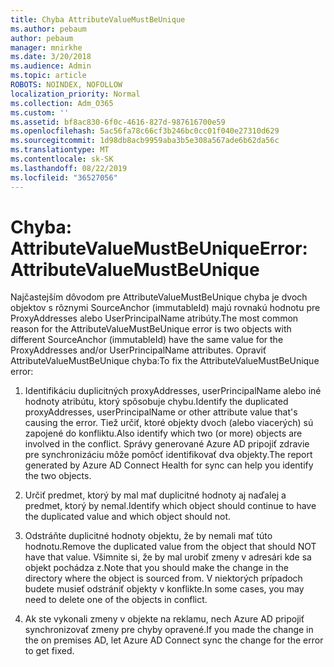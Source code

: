 ```yaml
---
title: Chyba AttributeValueMustBeUnique
ms.author: pebaum
author: pebaum
manager: mnirkhe
ms.date: 3/20/2018
ms.audience: Admin
ms.topic: article
ROBOTS: NOINDEX, NOFOLLOW
localization_priority: Normal
ms.collection: Adm_O365
ms.custom: ''
ms.assetid: bf8ac830-6f0c-4616-827d-987616700e59
ms.openlocfilehash: 5ac56fa78c66cf3b246bc0cc01f040e27310d629
ms.sourcegitcommit: 1d98db8acb9959aba3b5e308a567ade6b62da56c
ms.translationtype: MT
ms.contentlocale: sk-SK
ms.lasthandoff: 08/22/2019
ms.locfileid: "36527056"
---
```

# <a name="error-attributevaluemustbeunique"></a><span data-ttu-id="de5ba-102">Chyba: AttributeValueMustBeUnique</span><span class="sxs-lookup"><span data-stu-id="de5ba-102">Error: AttributeValueMustBeUnique</span></span>

<span data-ttu-id="de5ba-103">Najčastejším dôvodom pre AttributeValueMustBeUnique chyba je dvoch objektov s rôznymi SourceAnchor (immutableId) majú rovnakú hodnotu pre ProxyAddresses alebo UserPrincipalName atribúty.</span><span class="sxs-lookup"><span data-stu-id="de5ba-103">The most common reason for the AttributeValueMustBeUnique error is two objects with different SourceAnchor (immutableId) have the same value for the ProxyAddresses and/or UserPrincipalName attributes.</span></span> <span data-ttu-id="de5ba-104">Opraviť AttributeValueMustBeUnique chyba:</span><span class="sxs-lookup"><span data-stu-id="de5ba-104">To fix the AttributeValueMustBeUnique error:</span></span>
  
1. <span data-ttu-id="de5ba-105">Identifikáciu duplicitných proxyAddresses, userPrincipalName alebo iné hodnoty atribútu, ktorý spôsobuje chybu.</span><span class="sxs-lookup"><span data-stu-id="de5ba-105">Identify the duplicated proxyAddresses, userPrincipalName or other attribute value that's causing the error.</span></span> <span data-ttu-id="de5ba-106">Tiež určiť, ktoré objekty dvoch (alebo viacerých) sú zapojené do konfliktu.</span><span class="sxs-lookup"><span data-stu-id="de5ba-106">Also identify which two (or more) objects are involved in the conflict.</span></span> <span data-ttu-id="de5ba-107">Správy generované Azure AD pripojiť zdravie pre synchronizáciu môže pomôcť identifikovať dva objekty.</span><span class="sxs-lookup"><span data-stu-id="de5ba-107">The report generated by Azure AD Connect Health for sync can help you identify the two objects.</span></span>
    
2. <span data-ttu-id="de5ba-108">Určiť predmet, ktorý by mal mať duplicitné hodnoty aj naďalej a predmet, ktorý by nemal.</span><span class="sxs-lookup"><span data-stu-id="de5ba-108">Identify which object should continue to have the duplicated value and which object should not.</span></span>
    
3. <span data-ttu-id="de5ba-109">Odstráňte duplicitné hodnoty objektu, že by nemali mať túto hodnotu.</span><span class="sxs-lookup"><span data-stu-id="de5ba-109">Remove the duplicated value from the object that should NOT have that value.</span></span> <span data-ttu-id="de5ba-110">Všimnite si, že by mal urobiť zmeny v adresári kde sa objekt pochádza z.</span><span class="sxs-lookup"><span data-stu-id="de5ba-110">Note that you should make the change in the directory where the object is sourced from.</span></span> <span data-ttu-id="de5ba-111">V niektorých prípadoch budete musieť odstrániť objekty v konflikte.</span><span class="sxs-lookup"><span data-stu-id="de5ba-111">In some cases, you may need to delete one of the objects in conflict.</span></span>
    
4. <span data-ttu-id="de5ba-112">Ak ste vykonali zmeny v objekte na reklamu, nech Azure AD pripojiť synchronizovať zmeny pre chyby opravené.</span><span class="sxs-lookup"><span data-stu-id="de5ba-112">If you made the change in the on premises AD, let Azure AD Connect sync the change for the error to get fixed.</span></span>
    

